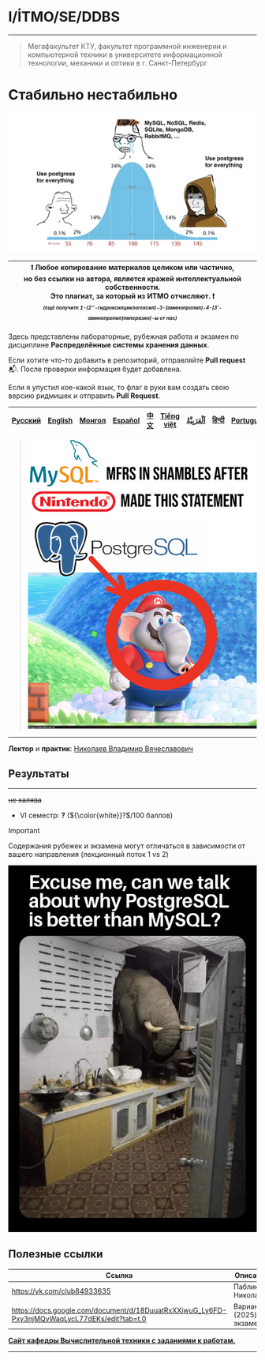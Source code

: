 # I/İTMO/SE/DDBS

---
> Мегафакультет КТУ, факультет программной инженерии и компьютерной техники в университете информационной технологии, механики и оптики в г. Санкт-Петербург

# Стабильно нестабильно
![postgres](/img/memes/postgres.png)

| :exclamation: <b>Любое копирование материалов целиком или частично,<br>но без ссылки на автора, является кражей интеллектуальной собственности.<br>Это плагиат, за который из ИТМО отчисляют.</b> :exclamation:<br><sub><sup><i>(ещё получите 1-(2’’-гидроксилциклогексил)-3-[аминопропил]-4-[3’-аминопропил]пиперазин)-ы от нас)</sup></sub></b> |
|---------------------------------------------------------------------------------------------------------------------------------------------------------------------------------------------------------------------------------------------------------------------------------------------------------------------------------------------------|

Здесь представлены лабораторные, рубежная работа и экзамен по дисциплине **Распределённые системы хранения данных**.

Если хотите что-то добавить в репозиторий, отправляйте **Pull request** :mailbox_with_mail:. После проверки информация будет добавлена.

Если я упустил кое-какой язык, то флаг в руки вам создать свою версию ридмишек и отправить **Pull Request**.

| [<strong>Русский</strong>](https://github.com/XVIIStarPlatinum/itmo/blob/master/Software%20Engineering/Databases/README.md) | [<strong>English</strong>](https://github.com/XVIIStarPlatinum/itmo/blob/master/Software%20Engineering/Databases/.docs/README_EN.md) | [<strong>Монгол</strong>](https://github.com/XVIIStarPlatinum/itmo/blob/master/Software%20Engineering/Databases/.docs/README_MN.md) | [<strong>Español</strong>](https://github.com/XVIIStarPlatinum/itmo/blob/master/Software%20Engineering/Databases/.docs/README_ES.md) | [<strong>中文</strong>](https://github.com/XVIIStarPlatinum/itmo/blob/master/Software%20Engineering/Databases/.docs/README_CN.md) | [<strong>Tiếng việt</strong>](https://github.com/XVIIStarPlatinum/itmo/blob/master/Software%20Engineering/Databases/.docs/README_VN.md) | [<strong><p dir="rtl" lang="ar">اَلْعَرَبِيَّةُ</p></strong>](https://github.com/XVIIStarPlatinum/itmo/blob/master/Software%20Engineering/Databases/.docs/README_AR.md) | [<strong>हिन्दी</strong>](https://github.com/XVIIStarPlatinum/itmo/blob/master/Software%20Engineering/Databases/.docs/README_IN.md) | [<strong>Português</strong>](https://github.com/XVIIStarPlatinum/itmo/blob/master/Software%20Engineering/Databases/.docs/README_PT.md) |
|-----------------------------------------------------------------------------------------------------------------------------|--------------------------------------------------------------------------------------------------------------------------------------|-------------------------------------------------------------------------------------------------------------------------------------|--------------------------------------------------------------------------------------------------------------------------------------|---------------------------------------------------------------------------------------------------------------------------------|-----------------------------------------------------------------------------------------------------------------------------------------|-------------------------------------------------------------------------------------------------------------------------------------------------------------------------|-------------------------------------------------------------------------------------------------------------------------------------|----------------------------------------------------------------------------------------------------------------------------------------|
> ![another postgres meme](/img/memes/postgres2.png)
---
**Лектор** и **практик**: [Николаев Владимир Вячеславович](https://my.itmo.ru/persons/146060)

## Результаты

---
<s>не халява</s>
- VI семестр: **?** (${\color{white}}?$/100 баллов)

> [!IMPORTANT]
> Содержания рубежек и экзамена могут отличаться в зависимости от вашего направления (лекционный поток 1 vs 2)

![yet another postgres meme](/img/memes/postgres3.png)
## Полезные ссылки <a name="links"></a>
| Ссылка                                                                                       | Описание                    |
|----------------------------------------------------------------------------------------------|-----------------------------|
| https://vk.com/club84933635                                                                  | Паблик Николаева            |
| https://docs.google.com/document/d/18DuuatRxXXiwuG_Ly6FD-Pxy3njMQvWaqLycL77dEKs/edit?tab=t.0 | Варианты (2025) по экзамену |


[**Сайт кафедры Вычислительной техники с заданиями к работам.**](https://se.ifmo.ru/storage)

---
